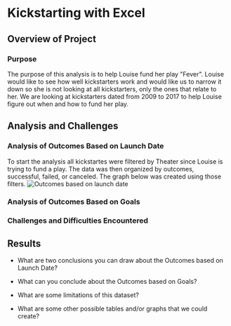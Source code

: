 # Kickstarting with Excel

## Overview of Project

### Purpose
The purpose of this analysis is to help Louise fund her play "Fever". Louise would like to see how well kickstarters work and would like us to narrow it down so she is not looking at all kickstarters, only the ones that relate to her. We are looking at kickstarters dated from 2009 to 2017 to help Louise figure out when and how to fund her play. 
## Analysis and Challenges

### Analysis of Outcomes Based on Launch Date
To start the analysis all kickstartes were filtered by Theater since Louise is trying to fund a play.  The data was then organized by outcomes, successful, failed, or canceled. The graph below was created using those filters. ![Outcomes based on launch date](https://user-images.githubusercontent.com/94948877/147178743-84b365d4-f6d8-43c2-9574-7b4e7a516c14.png)
### Analysis of Outcomes Based on Goals

### Challenges and Difficulties Encountered

## Results

- What are two conclusions you can draw about the Outcomes based on Launch Date?

- What can you conclude about the Outcomes based on Goals?

- What are some limitations of this dataset?

- What are some other possible tables and/or graphs that we could create?
